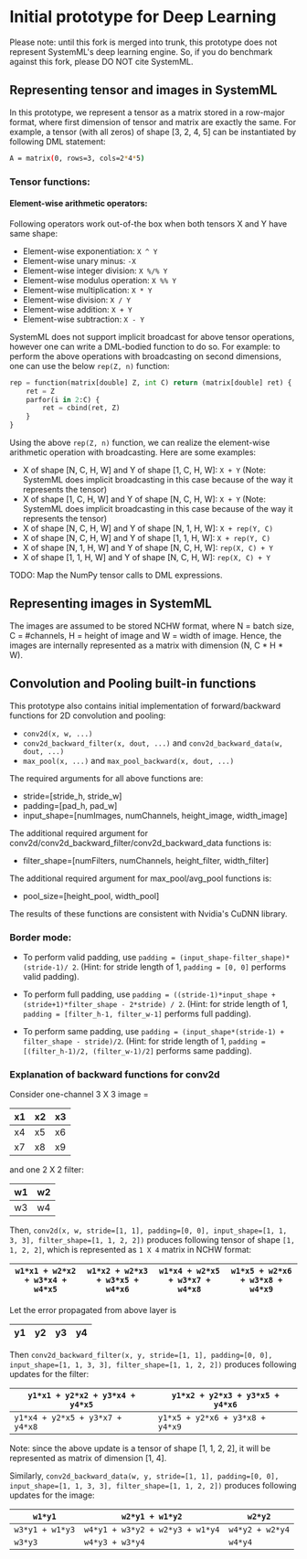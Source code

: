 # Initial prototype for Deep Learning

Please note: until this fork is merged into trunk, this prototype does not represent SystemML's deep learning engine.
So, if you do benchmark against this fork, please DO NOT cite SystemML.

## Representing tensor and images in SystemML

In this prototype, we represent a tensor as a matrix stored in a row-major format,
where first dimension of tensor and matrix are exactly the same. For example, a tensor (with all zeros)
of shape [3, 2, 4, 5] can be instantiated by following DML statement:
```sh
A = matrix(0, rows=3, cols=2*4*5) 
```
### Tensor functions:

#### Element-wise arithmetic operators:
Following operators work out-of-the box when both tensors X and Y have same shape:

* Element-wise exponentiation: `X ^ Y`
* Element-wise unary minus: `-X`
* Element-wise integer division: `X %/% Y`
* Element-wise modulus operation: `X %% Y`
* Element-wise multiplication: `X * Y`
* Element-wise division: `X / Y`
* Element-wise addition: `X + Y`
* Element-wise subtraction: `X - Y`

SystemML does not support implicit broadcast for above tensor operations, however one can write a DML-bodied function to do so.
For example: to perform the above operations with broadcasting on second dimensions, one can use the below `rep(Z, n)` function:
``` python
rep = function(matrix[double] Z, int C) return (matrix[double] ret) {
	ret = Z
	parfor(i in 2:C) {
		ret = cbind(ret, Z)
	}
}
```
Using the above `rep(Z, n)` function, we can realize the element-wise arithmetic operation with broadcasting. Here are some examples:
* X of shape [N, C, H, W] and Y of shape [1, C, H, W]: `X + Y` (Note: SystemML does implicit broadcasting in this case because of the way 
it represents the tensor)
* X of shape [1, C, H, W] and Y of shape [N, C, H, W]: `X + Y` (Note: SystemML does implicit broadcasting in this case because of the way 
it represents the tensor)
* X of shape [N, C, H, W] and Y of shape [N, 1, H, W]: `X + rep(Y, C)`
* X of shape [N, C, H, W] and Y of shape [1, 1, H, W]: `X + rep(Y, C)`
* X of shape [N, 1, H, W] and Y of shape [N, C, H, W]: `rep(X, C) + Y`
* X of shape [1, 1, H, W] and Y of shape [N, C, H, W]: `rep(X, C) + Y`

TODO: Map the NumPy tensor calls to DML expressions.

## Representing images in SystemML

The images are assumed to be stored NCHW format, where N = batch size, C = #channels, H = height of image and W = width of image. 
Hence, the images are internally represented as a matrix with dimension (N, C * H * W).

## Convolution and Pooling built-in functions

This prototype also contains initial implementation of forward/backward functions for 2D convolution and pooling:
* `conv2d(x, w, ...)`
* `conv2d_backward_filter(x, dout, ...)` and `conv2d_backward_data(w, dout, ...)`
* `max_pool(x, ...)` and `max_pool_backward(x, dout, ...)`

The required arguments for all above functions are:
* stride=[stride_h, stride_w]
* padding=[pad_h, pad_w]
* input_shape=[numImages, numChannels, height_image, width_image]

The additional required argument for conv2d/conv2d_backward_filter/conv2d_backward_data functions is:
* filter_shape=[numFilters, numChannels, height_filter, width_filter]

The additional required argument for max_pool/avg_pool functions is:
* pool_size=[height_pool, width_pool]

The results of these functions are consistent with Nvidia's CuDNN library.

### Border mode:
* To perform valid padding, use `padding = (input_shape-filter_shape)*(stride-1)/ 2`. (Hint: for stride length of 1, `padding = [0, 0]` performs valid padding).

* To perform full padding, use `padding = ((stride-1)*input_shape + (stride+1)*filter_shape - 2*stride) / 2`. (Hint: for stride length of 1, `padding = [filter_h-1, filter_w-1]` performs full padding).

* To perform same padding, use `padding = (input_shape*(stride-1) + filter_shape - stride)/2`. (Hint: for stride length of 1, `padding = [(filter_h-1)/2, (filter_w-1)/2]` performs same padding).

### Explanation of backward functions for conv2d

Consider one-channel 3 X 3 image =
  
| x1 | x2 | x3 |
|----|----|----|
| x4 | x5 | x6 |
| x7 | x8 | x9 |

and one 2 X 2 filter:

| w1 | w2 |
|----|----|
| w3 | w4 |

Then, `conv2d(x, w, stride=[1, 1], padding=[0, 0], input_shape=[1, 1, 3, 3], filter_shape=[1, 1, 2, 2])` produces following tensor
of shape `[1, 1, 2, 2]`, which is represented as `1 X 4` matrix in NCHW format:

| `w1*x1 + w2*x2 + w3*x4 + w4*x5` | `w1*x2 + w2*x3 + w3*x5 + w4*x6` | `w1*x4 + w2*x5 + w3*x7 + w4*x8` | `w1*x5 + w2*x6 + w3*x8 + w4*x9` |
|---------------------------------|---------------------------------|---------------------------------|---------------------------------|


Let the error propagated from above layer is

| y1 | y2 | y3 | y4 |
|----|----|----|----|

Then `conv2d_backward_filter(x, y, stride=[1, 1], padding=[0, 0], input_shape=[1, 1, 3, 3], filter_shape=[1, 1, 2, 2])` produces following 
updates for the filter:

| `y1*x1 + y2*x2 + y3*x4 + y4*x5` | `y1*x2 + y2*x3 + y3*x5 + y4*x6` |
|---------------------------------|---------------------------------|
| `y1*x4 + y2*x5 + y3*x7 + y4*x8` | `y1*x5 + y2*x6 + y3*x8 + y4*x9` |

Note: since the above update is a tensor of shape [1, 1, 2, 2], it will be represented as matrix of dimension [1, 4].

Similarly, `conv2d_backward_data(w, y, stride=[1, 1], padding=[0, 0], input_shape=[1, 1, 3, 3], filter_shape=[1, 1, 2, 2])` produces following 
updates for the image:


| `w1*y1`         | `w2*y1 + w1*y2`                 | `w2*y2`         |
|-----------------|---------------------------------|-----------------|
| `w3*y1 + w1*y3` | `w4*y1 + w3*y2 + w2*y3 + w1*y4` | `w4*y2 + w2*y4` |
| `w3*y3`         | `w4*y3 + w3*y4`                 | `w4*y4`         |
